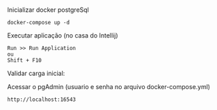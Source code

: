 #

Inicializar docker postgreSql
```
docker-compose up -d
```

Executar aplicação (no casa do Intellij)
```
Run >> Run Application 
ou
Shift + F10
```

Validar carga inicial: 

Acessar o pgAdmin (usuario e senha no arquivo docker-compose.yml)
    
    http://localhost:16543